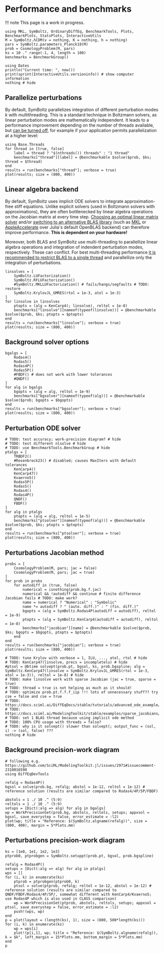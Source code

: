 # Performance and benchmarks

!!! note
    This page is a work in progress.

```@example bench
using MKL, SymBoltz, OrdinaryDiffEq, BenchmarkTools, Plots, BenchmarkPlots, StatsPlots, InteractiveUtils
M = SymBoltz.ΛCDM(ν = nothing, K = nothing, h = nothing)
pars = SymBoltz.parameters_Planck18(M)
prob = CosmologyProblem(M, pars)
ks = 10 .^ range(-1, 4, length = 100)
benchmarks = BenchmarkGroup()

using Dates
println("Current time: ", now())
print(sprint(InteractiveUtils.versioninfo)) # show computer information
nothing # hide
```

## Parallelize perturbations

By default, SymBoltz parallelizes integration of different perturbation modes $k$ with multithreading.
This is a standard technique in Boltzmann solvers, as linear perturbation modes are mathematically independent.
It leads to a performance improvement depending on the number of threads available, but [can be turned off](@ref "Solving models"), for example if your application permits parallelization at a higher level:
```@example bench
using Base.Threads
for thread in [true, false]
    label = thread ? "$(nthreads()) threads" : "1 thread"
    benchmarks["thread"][label] = @benchmarkable $solve($prob, $ks; thread = $thread)
end
results = run(benchmarks["thread"]; verbose = true)
plot(results; size = (800, 400))
```

## Linear algebra backend

By default, SymBoltz uses implicit ODE solvers to integrate approximation-free stiff equations.
Unlike explicit solvers (used in Boltzmann solvers with approximations), they are often bottlenecked by linear algebra operations on the Jacobian matrix at every time step.
[Choosing an optimal linear matrix solver](https://docs.sciml.ai/LinearSolve/stable/tutorials/accelerating_choices/) and/or [switching to an alternative BLAS library](https://docs.julialang.org/en/v1/manual/performance-tips/#man-backends-linear-algebra) (such as [MKL](https://github.com/JuliaLinearAlgebra/MKL.jl) or [AppleAccelerate](https://github.com/JuliaLinearAlgebra/AppleAccelerate.jl) over Julia's default OpenBLAS backend) can therefore improve performance.
**This is dependent on your hardware!**

Moreover, both BLAS and SymBoltz use multi-threading to parallellize linear algebra operations and integration of indendent perturbation modes, respectively.
These can conflict. For best multi-threading performance [it is recommended to restrict BLAS to a single thread](https://docs.julialang.org/en/v1/manual/performance-tips/#man-multithreading-linear-algebra) and parallellize only the integration of perturbations.

```@example bench
linsolves = [
    SymBoltz.LUFactorization()
    SymBoltz.RFLUFactorization()
    #SymBoltz.MKLLUFactorization() # fails/hangs/segfaults # TODO: restore
    SymBoltz.KrylovJL_GMRES(rtol = 1e-3, atol = 1e-3)
]
for linsolve in linsolves
    ptopts = (alg = KenCarp4(; linsolve), reltol = 1e-8)
    benchmarks["linsolve"][nameof(typeof(linsolve))] = @benchmarkable $solve($prob, $ks; ptopts = $ptopts)
end
results = run(benchmarks["linsolve"]; verbose = true)
plot(results; size = (800, 400))
```

## Background solver options

```@example bench
bgalgs = [
    Rodas4()
    Rodas5()
    Rodas4P()
    Rodas5P()
    #FBDF() # does not work with lower tolerances
    #QNDF()
]
for alg in bgalgs
    bgopts = (alg = alg, reltol = 1e-9)
    benchmarks["bgsolver"][nameof(typeof(alg))] = @benchmarkable $solve($prob; bgopts = $bgopts)
end
results = run(benchmarks["bgsolver"]; verbose = true)
plot(results; size = (800, 400))
```

## Perturbation ODE solver

```@example bench
# TODO: test accuracy; work-precision diagram? # hide
# TODO: test different nlsolve # hide
# TODO: use BenchmarkTools.BenchmarkGroup # hide
ptalgs = [
    TRBDF2()
    #Rosenbrock23() # disabled; causes MaxIters with default tolerances
    KenCarp4()
    KenCarp47()
    Kvaerno5()
    Rodas5P()
    Rodas5()
    Rodas4()
    Rodas4P()
    QNDF()
    FBDF()
]
for alg in ptalgs
    ptopts = (alg = alg, reltol = 1e-5)
    benchmarks["ptsolver"][nameof(typeof(alg))] = @benchmarkable $solve($prob, $ks; ptopts = $ptopts)
end
results = run(benchmarks["ptsolver"]; verbose = true)
plot(results; size = (800, 400))
```

## Perturbations Jacobian method

```@example bench
probs = [
    CosmologyProblem(M, pars; jac = false)
    CosmologyProblem(M, pars; jac = true)
]
for prob in probs
    for autodiff in (true, false)
        numerical = isnothing(prob.bg.f.jac)
        numerical && !autodiff && continue # finite difference Jacobian fails # TODO: make work?
        name = numerical ? "Numerical" : "Symbolic"
        name *= autodiff ? " (auto. diff.)" : " (fin. diff.)"
        bgopts = (alg = SymBoltz.Rodas4P(autodiff = autodiff), reltol = 1e-9)
        ptopts = (alg = SymBoltz.KenCarp4(autodiff = autodiff), reltol = 1e-8)
        benchmarks["jacobian"][name] = @benchmarkable $solve($prob, $ks; bgopts = $bgopts, ptopts = $ptopts)
    end
end
results = run(benchmarks["jacobian"]; verbose = true)
plot(results; size = (800, 400))
```

```@setup
# TODO: tune Krylov with verbose = 1, ILU, ..., atol, rtol # hide
# TODO: KenCarp47(linsolve, precs = incompletelu) # hide
#ptsol = @btime solvept(prob.pt, bgsol, ks, prob.bgspline; alg = SymBoltz.KenCarp47(linsolve = SymBoltz.KrylovJL_GMRES(rtol = 1e-3, atol = 1e-3)), reltol = 1e-8) # hide
# TODO: make linsolve work with sparse Jacobian (jac = true, sparse = true)
# TODO: thread = true is not helping as much as it should!
# TODO: optimize prob.pt.f.f.f_iip !!! lots of unnecessary stuff?? try cse = false and cse = true
# TODO: https://docs.sciml.ai/DiffEqDocs/stable/tutorials/advanced_ode_example/
# TODO: https://docs.sciml.ai/ModelingToolkit/stable/examples/sparse_jacobians/
# TODO: set 1 BLAS thread because using implicit ode method
# TODO: 100% CPU usage with threads = false?
# TODO: why is it solvept() slower than solvept(; output_func = (sol, i) -> (sol, false) ???
nothing # hide
```

## Background precision-work diagram

```@example bench
# following e.g. https://github.com/SciML/ModelingToolkit.jl/issues/2971#issuecomment-2310016590
using DiffEqDevTools

refalg = Rodas4P()
bgsol = solve(prob.bg, refalg; abstol = 1e-12, reltol = 1e-12) # reference solution (results are similar compared to Rodas4/4P/5P/FBDF)

abstols = 1 ./ 10 .^ (5:9)
reltols = 1 ./ 10 .^ (5:9)
setups = [Dict(:alg => alg) for alg in bgalgs]
wp = WorkPrecisionSet(prob.bg, abstols, reltols, setups; appxsol = bgsol, save_everystep = false, error_estimate = :l2)
plot(wp; title = "Reference: $(SymBoltz.algname(refalg))", size = (800, 400), margin = 5*Plots.mm)
```

## Perturbations precision-work diagram

```@example bench
ks = [1e0, 1e1, 1e2, 1e3]
ptprob0, ptprobgen = SymBoltz.setuppt(prob.pt, bgsol, prob.bgspline)

refalg = Rodas4P()
setups = [Dict(:alg => alg) for alg in ptalgs]
wps = []
for (i, k) in enumerate(ks)
    ptprob = ptprobgen(ptprob0, k)
    ptsol = solve(ptprob, refalg; reltol = 1e-12, abstol = 1e-12) # reference solution (results are similar compared to QNDF/FBDF/Rodas4/4P/5P/, somewhat different with KenCarp4/Kvaerno5; use Rodas4P which is also used in CLASS comparison)
    wp = WorkPrecisionSet(ptprob, abstols, reltols, setups; appxsol = ptsol, save_everystep = false, error_estimate = :l2)
    push!(wps, wp)
end
p = plot(layout = (length(ks), 1), size = (800, 500*length(ks)))
for (i, k) in enumerate(ks)
    wp = wps[i]
    plot!(p[i,1], wp; title = "Reference: $(SymBoltz.algname(refalg)), k = $k", left_margin = 15*Plots.mm, bottom_margin = 5*Plots.mm)
end
p
```
